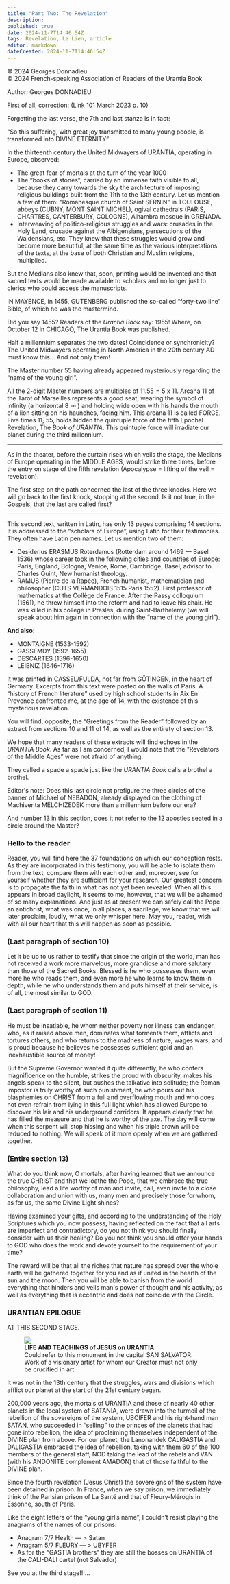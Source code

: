 ```yaml
---
title: "Part Two: The Revelation"
description: 
published: true
date: 2024-11-7T14:46:54Z
tags: Revelation, Le Lien, article
editor: markdown
dateCreated: 2024-11-7T14:46:54Z
---
```


<p class="v-card v-sheet theme--light grey lighten-3 px-2">© 2024 Georges Donnadieu<br>© 2024 French-speaking Association of Readers of the Urantia Book</p>


Author: Georges DONNADIEU

First of all, correction: (Link 101 March 2023 p. 10)

Forgetting the last verse, the 7th and last stanza is in fact:

“So this suffering, with great joy transmitted to many young people, is transformed into DIVINE ETERNITY”

In the thirteenth century the United Midwayers of URANTIA, operating in Europe, observed:

- The great fear of mortals at the turn of the year 1000
- The “books of stones”, carried by an immense faith visible to all, because they carry towards the sky the architecture of imposing religious buildings built from the 11th to the 13th century. Let us mention a few of them: “Romanesque church of Saint SERNIN” in TOULOUSE, abbeys (CUBNY, MONT SAINT MICHEL), ogival cathedrals (PARIS, CHARTRES, CANTERBURY, COLOGNE), Alhambra mosque in GRENADA.
- Interweaving of politico-religious struggles and wars: crusades in the Holy Land, crusade against the Albigensians, persecutions of the Waldensians, etc. They knew that these struggles would grow and become more beautiful, at the same time as the various interpretations of the texts, at the base of both Christian and Muslim religions, multiplied.

But the Medians also knew that, soon, printing would be invented and that sacred texts would be made available to scholars and no longer just to clerics who could access the manuscripts.

IN MAYENCE, in 1455, GUTENBERG published the so-called “forty-two line” Bible, of which he was the mastermind.

Did you say 1455? Readers of the _Urantia Book_ say: 1955! Where, on October 12 in CHICAGO, The Urantia Book was published.

Half a millennium separates the two dates! Coincidence or synchronicity? The United Midwayers operating in North America in the 20th century AD must know this... And not only them!

The Master number 55 having already appeared mysteriously regarding the “name of the young girl”.

All the 2-digit Master numbers are multiples of $11.55=5$ x 11. Arcana 11 of the Tarot of Marseilles represents a good seat, wearing the symbol of infinity (a horizontal 8 $\infty$ ) and holding wide open with his hands the mouth of a lion sitting on his haunches, facing him. This arcana 11 is called FORCE. Five times 11, 55, holds hidden the quintuple force of the fifth Epochal Revelation, The _Book of URANTIA_. This quintuple force will irradiate our planet during the third millennium.

---

As in the theater, before the curtain rises which veils the stage, the Medians of Europe operating in the MIDDLE AGES, would strike three times, before the entry on stage of the fifth revelation (Apocalypse = lifting of the veil = revelation).

The first step on the path concerned the last of the three knocks. Here we will go back to the first knock, stopping at the second. Is it not true, in the Gospels, that the last are called first?

---

This second text, written in Latin, has only 13 pages comprising 14 sections. It is addressed to the “scholars of Europe”, using Latin for their testimonies. They often have Latin pen names. Let us mention two of them:

- Desiderius ERASMUS Roterdamus (Rotterdam around 1469 — Basel 1536) whose career took in the following cities and countries of Europe: Paris, England, Bologna, Venice, Rome, Cambridge, Basel, advisor to Charles Quint, New humanist theology.
- RAMUS (Pierre de la Rapée), French humanist, mathematician and philosopher (CUTS VERMANDOIS 1515 Paris 1552). First professor of mathematics at the Collège de France. After the Passy colloquium (1561), he threw himself into the reform and had to leave his chair. He was killed in his college in Presles, during Saint-Barthélemy (we will speak about him again in connection with the “name of the young girl”).

**And also:**

- MONTAIGNE (1533-1592)
- GASSEMDY (1592-1655)
- DESCARTES (1596-1650)
- LEIBNIZ (1646-1716)

It was printed in CASSEL/FULDA, not far from GÖTINGEN, in the heart of Germany. Excerpts from this text were posted on the walls of Paris. A “history of French literature” used by high school students in Aix En Provence confronted me, at the age of 14, with the existence of this mysterious revelation.

You will find, opposite, the “Greetings from the Reader” followed by an extract from sections 10 and 11 of 14, as well as the entirety of section 13.

We hope that many readers of these extracts will find echoes in the _URANTIA Book_. As far as I am concerned, I would note that the “Revelators of the Middle Ages” were not afraid of anything.

They called a spade a spade just like the _URANTIA Book_ calls a brothel a brothel.

Editor's note: Does this last circle not prefigure the three circles of the banner of Michael of NEBADON, already displayed on the clothing of Machiventa MELCHIZEDEK more than a millennium before our era?

And number 13 in this section, does it not refer to the 12 apostles seated in a circle around the Master?


### Hello to the reader

Reader, you will find here the 37 foundations on which our conception rests. As they are incorporated in this testimony, you will be able to isolate them from the text, compare them with each other and, moreover, see for yourself whether they are sufficient for your research. Our greatest concern is to propagate the faith in what has not yet been revealed. When all this appears in broad daylight, it seems to me, however, that we will be ashamed of so many explanations. And just as at present we can safely call the Pope an antichrist, what was once, in all places, a sacrilege, we know that we will later proclaim, loudly, what we only whisper here. May you, reader, wish with all our heart that this will happen as soon as possible.

### (Last paragraph of section 10)

Let it be up to us rather to testify that since the origin of the world, man has not received a work more marvelous, more grandiose and more salutary than those of the Sacred Books. Blessed is he who possesses them, even more he who reads them, and even more he who learns to know them in depth, while he who understands them and puts himself at their service, is of all, the most similar to GOD.

### (Last paragraph of section 11)

He must be insatiable, he whom neither poverty nor illness can endanger, who, as if raised above men, dominates what torments them, afflicts and tortures others, and who returns to the madness of nature, wages wars, and is proud because he believes he possesses sufficient gold and an inexhaustible source of money!

But the Supreme Governor wanted it quite differently, he who confers magnificence on the humble, strikes the proud with obscurity, makes his angels speak to the silent, but pushes the talkative into solitude; the Roman impostor is truly worthy of such punishment, he who pours out his blasphemies on CHRIST from a full and overflowing mouth and who does not even refrain from lying in this full light which has allowed Europe to discover his lair and his underground corridors. It appears clearly that he has filled the measure and that he is worthy of the axe. The day will come when this serpent will stop hissing and when his triple crown will be reduced to nothing. We will speak of it more openly when we are gathered together.

### (Entire section 13)

What do you think now, O mortals, after having learned that we announce the true CHRIST and that we loathe the Pope, that we embrace the true philosophy, lead a life worthy of man and invite, call, even invite to a close collaboration and union with us, many men and precisely those for whom, as for us, the same Divine Light shines?

Having examined your gifts, and according to the understanding of the Holy Scriptures which you now possess, having reflected on the fact that all arts are imperfect and contradictory, do you not think you should finally consider with us their healing? Do you not think you should offer your hands to GOD who does the work and devote yourself to the requirement of your time?

The reward will be that all the riches that nature has spread over the whole earth will be gathered together for you and as if united in the hearth of the sun and the moon. Then you will be able to banish from the world everything that hinders and veils man's power of thought and his activity, as well as everything that is eccentric and does not coincide with the Circle.

### URANTIAN EPILOGUE

AT THIS SECOND STAGE.

<figure id="Figure_1" class="image urantiapedia image-style-align-right">
<img src="/image/article/Le_Lien/images_03/163.jpg">
<figcaption><b>LIFE AND TEACHINGS of JESUS on URANTIA</b> <br>Could refer to this monument in the capital SAN SALVATOR. Work of a visionary artist for whom our Creator must not only be crucified in art.</figcaption>
</figure>

It was not in the 13th century that the struggles, wars and divisions which afflict our planet at the start of the 21st century began.

200,000 years ago, the mortals of URANTIA and those of nearly 40 other planets in the local system of SATANIA, were drawn into the turmoil of the rebellion of the sovereigns of the system, UBCIFER and his right-hand man SATAN, who succeeded in “selling” to the princes of the planets that had gone into rebellion, the idea of proclaiming themselves independent of the DIVINE plan from above. For our planet, the Lanonandek CALIGASTIA and DALIGASTIA embraced the idea of rebellion, taking with them 60 of the 100 members of the general staff, NOD taking the lead of the rebels and VAN (with his ANDONITE complement AMADON) that of those faithful to the DIVINE plan.

Since the fourth revelation (Jesus Christ) the sovereigns of the system have been detained in prison. In France, when we say prison, we immediately think of the Parisian prison of La Santé and that of Fleury-Mérogis in Essonne, south of Paris.

Like the eight letters of the “young girl’s name”, I couldn’t resist playing the anagrams of the names of our prisons:
- Anagram 7/7 Health — > Satan
- Anagram 5/7 FLEURY — > UBYFER
- As for the “GASTIA brothers” they are still the bosses on URANTIA of the CALI-DALI cartel (not Salvador)

See you at the third stage!!!...

